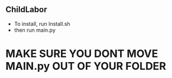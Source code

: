## ChildLabor

 - To install, run Install.sh
 - then run main.py


# MAKE SURE YOU DONT MOVE MAIN.py OUT OF YOUR FOLDER
